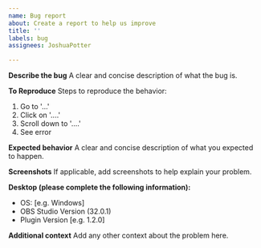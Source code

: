 ```yaml
---
name: Bug report
about: Create a report to help us improve
title: ''
labels: bug
assignees: JoshuaPotter

---
```


**Describe the bug**
A clear and concise description of what the bug is.

**To Reproduce**
Steps to reproduce the behavior:
1. Go to '...'
2. Click on '....'
3. Scroll down to '....'
4. See error

**Expected behavior**
A clear and concise description of what you expected to happen.

**Screenshots**
If applicable, add screenshots to help explain your problem.

**Desktop (please complete the following information):**
 - OS: [e.g. Windows]
 - OBS Studio Version (32.0.1)
 - Plugin Version [e.g. 1.2.0]

**Additional context**
Add any other context about the problem here.

